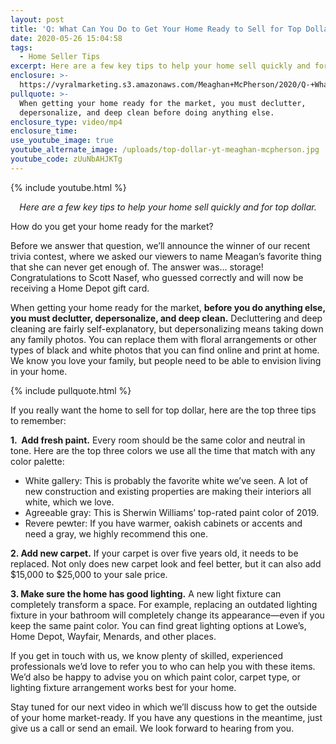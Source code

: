 ```yaml
---
layout: post
title: 'Q: What Can You Do to Get Your Home Ready to Sell for Top Dollar?'
date: 2020-05-26 15:04:58
tags:
  - Home Seller Tips
excerpt: Here are a few key tips to help your home sell quickly and for top dollar.
enclosure: >-
  https://vyralmarketing.s3.amazonaws.com/Meaghan+McPherson/2020/Q-+What+Can+You+Do+to+Get+Your+Home+Ready+to+Sell+for+Top+Dollar_%60.mp4
pullquote: >-
  When getting your home ready for the market, you must declutter,
  depersonalize, and deep clean before doing anything else.
enclosure_type: video/mp4
enclosure_time:
use_youtube_image: true
youtube_alternate_image: /uploads/top-dollar-yt-meaghan-mcpherson.jpg
youtube_code: zUuNbAHJKTg
---
```


{% include youtube.html %}

<p style="text-align:center"><em>Here are a few key tips to help your home sell quickly and for top dollar.</em></p>

How do you get your home ready for the market?

Before we answer that question, we’ll announce the winner of our recent trivia contest, where we asked our viewers to name Meagan’s favorite thing that she can never get enough of. The answer was... storage\! Congratulations to Scott Nasef, who guessed correctly and will now be receiving a Home Depot gift card.

When getting your home ready for the market, **before you do anything else, you must declutter, depersonalize, and deep clean.** Decluttering and deep cleaning are fairly self-explanatory, but depersonalizing means taking down any family photos. You can replace them with floral arrangements or other types of black and white photos that you can find online and print at home. We know you love your family, but people need to be able to envision living in your home.&nbsp;

{% include pullquote.html %}

If you really want the home to sell for top dollar, here are the top three tips to remember:&nbsp;

**1\.&nbsp; Add fresh paint.** Every room should be the same color and neutral in tone. Here are the top three colors we use all the time that match with any color palette:

* White gallery: This is probably the favorite white we’ve seen. A lot of new construction and existing properties are making their interiors all white, which we love.&nbsp;
* Agreeable gray: This is Sherwin Williams’ top-rated paint color of 2019.
* Revere pewter: If you have warmer, oakish cabinets or accents and need a gray, we highly recommend this one.&nbsp;

**2\. Add new carpet.** If your carpet is over five years old, it needs to be replaced. Not only does new carpet look and feel better, but it can also add $15,000 to $25,000 to your sale price.&nbsp;

**3\. Make sure the home has good lighting.** A new light fixture can completely transform a space. For example, replacing an outdated lighting fixture in your bathroom will completely change its appearance—even if you keep the same paint color. You can find great lighting options at Lowe’s, Home Depot, Wayfair, Menards, and other places.&nbsp;

If you get in touch with us, we know plenty of skilled, experienced professionals we’d love to refer you to who can help you with these items. We’d also be happy to advise you on which paint color, carpet type, or lighting fixture arrangement works best for your home.&nbsp;

Stay tuned for our next video in which we’ll discuss how to get the outside of your home market-ready. If you have any questions in the meantime, just give us a call or send an email. We look forward to hearing from you.